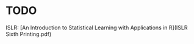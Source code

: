 # TODO

ISLR: [An Introduction to Statistical Learning with Applications in R](ISLR Sixth Printing.pdf)

